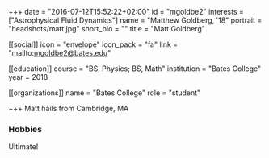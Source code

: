 +++
date = "2016-07-12T15:52:22+02:00"
id = "mgoldbe2"
interests = ["Astrophysical Fluid Dynamics"]
name = "Matthew Goldberg, '18"
portrait = "headshots/matt.jpg"
short_bio = ""
title = "Matt Goldberg"

[[social]]
    icon = "envelope"
    icon_pack = "fa"
    link = "mailto:mgoldbe2@bates.edu"

[[education]]
    course = "BS, Physics; BS, Math"
    institution = "Bates College"
    year = 2018

[[organizations]]
    name = "Bates College"
    role = "student"

+++ 
Matt hails from Cambridge, MA
### Hobbies
Ultimate!
